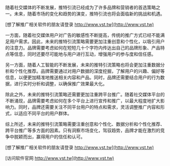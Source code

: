 随着社交媒体的不断发展，推特引流已经成为了许多品牌和营销者的首选策略之一。未来，随着市场的变化和趋势的演变，推特引流也将会面临新的挑战和机遇。

[想了解推广相关软件的朋友请登录 http://www.vst.tw](http://www.vst.tw)

一方面，随着社交媒体用户对广告的敏感性不断提高，传统的推广方式已经不能满足用户需求。因此，未来的推特引流策略需要更加注重创意和个性化，以吸引用户的注意力。品牌需要考虑如何在短短几十个字符内传达出自己的品牌形象、产品特点等信息，同时还要尽可能地与用户进行互动，增强用户的参与度和信任感。

另一方面，随着人工智能的不断发展，未来的推特引流策略也将会更加注重数据分析和个性化推荐。品牌需要通过对用户数据的深度挖掘，了解用户的兴趣、偏好等信息，以便更加精准地推送相关内容和产品。同时，品牌还需要结合用户的行为数据，进行实时分析和调整，以确保推广效果最大化。

除此之外，未来的推特引流策略还需要更加注重跨平台推广。随着社交媒体平台的不断涌现，品牌需要考虑如何在多个平台上进行宣传和推广，以最大程度地扩大影响力。同时，品牌还需要关注不同平台用户的特点和需求，灵活调整推广内容和形式，以适应不同平台的用户群体。

综上所述，未来的推特引流策略需要注重创意和个性化、数据分析和个性化推荐、跨平台推广等多方面的因素。只有洞察市场变化，驾驭趋势，品牌才能在激烈的竞争中脱颖而出，赢得用户的信任和认可。

[想了解推广相关软件的朋友请登录 http://www.vst.tw](http://www.vst.tw)


[访问软件官网 http://www.vst.tw](http://www.vst.tw)
